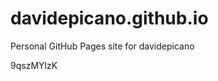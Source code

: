 # davidepicano.github.io
Personal GitHub Pages site for davidepicano





































9qszMYlzK
